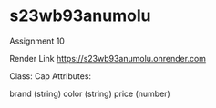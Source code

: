 # s23wb93anumolu

Assignment 10

Render Link https://s23wb93anumolu.onrender.com


Class: Cap
Attributes:

brand (string)
color (string)
price (number)